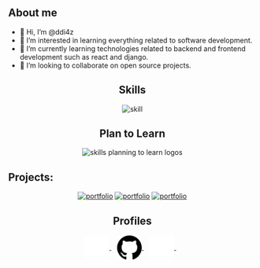 ## About me
- 👋 Hi, I’m @ddi4z
- 👀 I’m interested in learning everything related to software development.
- 🌱 I’m currently learning technologies related to backend and frontend development such as react and django.
- 💞️ I’m looking to collaborate on open source projects.





<div align="center">
  <h2> <strong> Skills </strong></h2>
  <img src="https://skillicons.dev/icons?i=python,java,cpp,linux,html,css,js" alt="skill"> <br> 
  <h2> <strong> Plan to Learn </strong></h2>
  <img src="https://skillicons.dev/icons?i=react,django" alt="skills planning to learn logos">
</div>



## Projects:

<div align="center" >
  <a href="https://github.com/ddi4z/portfolio"><img style="height: 150px;"src="https://github-readme-stats.vercel.app/api/pin/?username=ddi4z&repo=portfolio&theme=react" alt="portfolio"></a>
    <a href="https://github.com/ddi4z/Snake"><img style="height: 150px;" src="https://github-readme-stats.vercel.app/api/pin/?username=ddi4z&repo=Snake&theme=react" alt="portfolio"></a>
    <a href="https://github.com/ddi4z/pokemon-memory-game"><img style="height: 150px;" src="https://github-readme-stats.vercel.app/api/pin/?username=ddi4z&repo=pokemon-memory-game&theme=react" alt="portfolio"></a>
</div>




<div align="center">
    <h2> <strong> Profiles </strong></h2>
  <a href="https://www.linkedin.com/in/danieldmore/" target="_blank">
    <img align="center" alt="linkedin logo" height="50" width="50" src="Assets/linkedin.svg"/>
  </a> &nbsp;&nbsp;

  <a href="https://github.com/ddi4z" target="_blank">
    <img align="center" alt="Github logo" height="50" width="50" src="Assets/github.svg"/>
  </a> &nbsp;&nbsp;

  <a href="https://discordapp.com/users/863839193208979516" target="_blank">
    <img align="center" alt="Discord logo" height="50" width="50" src="Assets/discord.svg"/>
  </a> &nbsp;&nbsp;
</div> 



<!---
ddi4z/ddi4z is a ✨ special ✨ repository because its `README.md` (this file) appears on your GitHub profile.
You can click the Preview link to take a look at your changes.
--->
